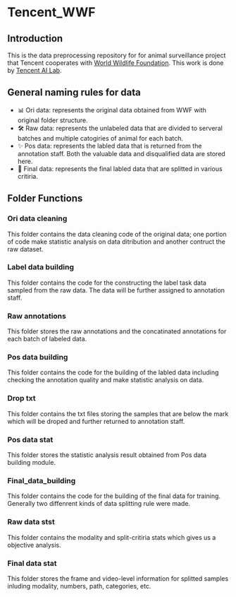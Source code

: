 # Tencent_WWF


## Introduction
This is the data preprocessing repository for for animal surveillance project that Tencent cooperates with [World Wildlife Foundation](https://www.worldwildlife.org/). This work is done by [Tencent AI Lab](https://ai.tencent.com/ailab/en/index).

## General naming rules for data

- 📊 Ori data: represents the original data obtained from WWF with original folder structure.
- 🛠 Raw data: represents the unlabeled data that are divided to serveral batches and multiple catogiries of animal for each batch.
- ✨ Pos data: represents the labled data that is returned from the annotation staff. Both the valuable data and disqualified data are stored here.
- 📝 Final data: represents the final labled data that are splitted in various critiria.

## Folder Functions
### Ori data cleaning
This folder contains the data cleaning code of the original data; one portion of code make statistic analysis on data ditribution and another contruct the raw dataset.

### Label data building
This folder contains the code for the constructing the label task data sampled from the raw data. The data will be further assigned to annotation staff. 

### Raw annotations
This folder stores the raw annotations and the concatinated annotations for each batch of labeled data.

### Pos data building
This folder contains the code for the building of the labled data including checking the annotation quality and make statistic analysis on data.

### Drop txt
This folder contains the txt files storing the samples that are below the mark which will be droped and further returned to annotation staff.

### Pos data stat
This folder stores the statistic analysis result obtained from Pos data building module.

### Final_data_building
This folder contains the code for the building of the final data for training. Generally two diffenrent kinds of data splitting rule were made.

### Raw data stst
This folder contains the modality and split-critiria stats which gives us a objective analysis.

### Final data stat 
This folder stores the frame and video-level information for splitted samples inluding modality, numbers, path, categories, etc.




